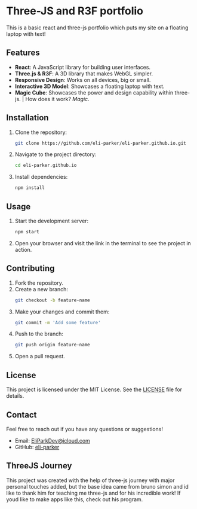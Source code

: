 # Three-JS and R3F portfolio

This is a basic react and three-js portfolio which puts my site on a floating laptop with text!

## Features

- **React**: A JavaScript library for building user interfaces.
- **Three.js & R3F**: A 3D library that makes WebGL simpler.
- **Responsive Design**: Works on all devices, big or small.
- **Interactive 3D Model**: Showcases a floating laptop with text.
- **Magic Cube**: Showcases the power and design capability within three-js. | How does it work? *Magic*.

## Installation

1. Clone the repository:
    ```bash
    git clone https://github.com/eli-parker/eli-parker.github.io.git
    ```
2. Navigate to the project directory:
    ```bash
    cd eli-parker.github.io
    ```
3. Install dependencies:
    ```bash
    npm install
    ```

## Usage

1. Start the development server:
    ```bash
    npm start
    ```
2. Open your browser and visit the link in the terminal to see the project in action.

## Contributing

1. Fork the repository.
2. Create a new branch:
    ```bash
    git checkout -b feature-name
    ```
3. Make your changes and commit them:
    ```bash
    git commit -m 'Add some feature'
    ```
4. Push to the branch:
    ```bash
    git push origin feature-name
    ```
5. Open a pull request.

## License

This project is licensed under the MIT License. See the [LICENSE](LICENSE) file for details.

## Contact

Feel free to reach out if you have any questions or suggestions!

- Email: [EliParkDev@icloud.com](mailto:EliParkDev@icloud.com)
- GitHub: [eli-parker](https://github.com/eli-parker)

## ThreeJS Journey

This project was created with the help of three-js journey with major personal touches added,
but the base idea came from bruno simon and id like to thank him for teaching me three-js and
for his incredible work! If youd like to make apps like this, check out his program.
